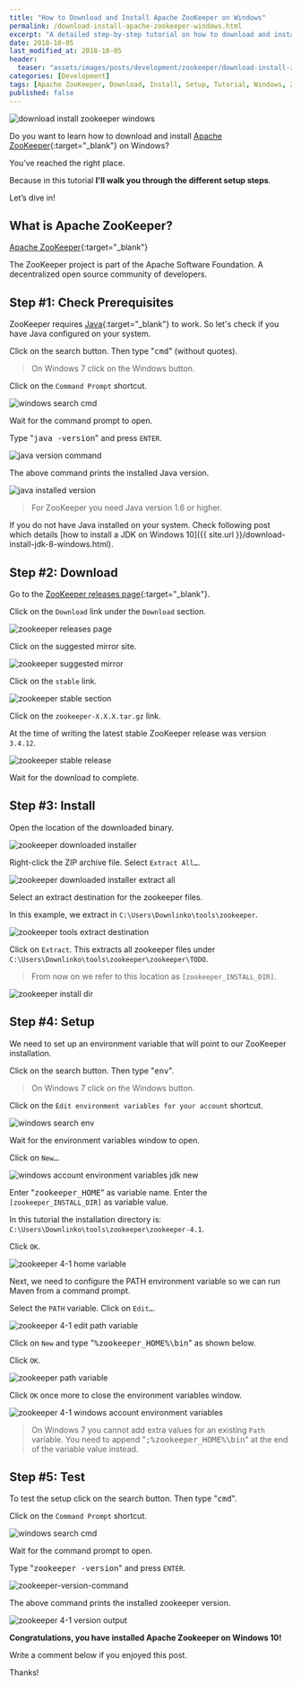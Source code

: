 ```yaml
---
title: "How to Download and Install Apache ZooKeeper on Windows"
permalink: /download-install-apache-zookeeper-windows.html
excerpt: "A detailed step-by-step tutorial on how to download and install Apache ZooKeeper on Windows 10."
date: 2018-10-05
last_modified_at: 2018-10-05
header:
  teaser: "assets/images/posts/development/zookeeper/download-install-zookeeper-windows.png"
categories: [Development]
tags: [Apache ZooKeeper, Download, Install, Setup, Tutorial, Windows, Zookeeper]
published: false
---
```


<img src="{{ site.url }}/assets/images/posts/development/zookeeper/download-install-zookeeper-windows.png" alt="download install zookeeper windows" class="align-right title-image">

Do you want to learn how to download and install [Apache ZooKeeper](https://zookeeper.apache.org/){:target="_blank"} on Windows?

You’ve reached the right place.

Because in this tutorial **I'll walk you through the different setup steps**.

Let’s dive in!

## What is Apache ZooKeeper?

[Apache ZooKeeper](https://en.wikipedia.org/wiki/Apache_ZooKeeper){:target="_blank"}


The ZooKeeper project is part of the Apache Software Foundation. A decentralized open source community of developers.

## Step #1: Check Prerequisites

ZooKeeper requires [Java](http://www.oracle.com/technetwork/java/javase/downloads/index.html){:target="_blank"} to work. So let's check if you have Java configured on your system.

Click on the search button. Then type "<kbd>cmd</kbd>" (without quotes).

> On Windows 7 click on the Windows button.

Click on the `Command Prompt` shortcut.

<img src="{{ site.url }}/assets/images/posts/development/windows-search-cmd.png" alt="windows search cmd">

Wait for the command prompt to open.

Type "<kbd>java -version</kbd>" and press `ENTER`.

<img src="{{ site.url }}/assets/images/posts/development/java-version-command.png" alt="java version command">

The above command prints the installed Java version.

<img src="{{ site.url }}/assets/images/posts/development/java-installed-version.png" alt="java installed version">

> For ZooKeeper you need Java version 1.6 or higher.

If you do not have Java installed on your system. Check following post which details [how to install a JDK on Windows 10]({{ site.url }}/download-install-jdk-8-windows.html).

## Step #2: Download

Go to the [ZooKeeper releases page](https://zookeeper.apache.org/releases.html){:target="_blank"}.

Click on the `Download` link under the `Download` section.

<img src="{{ site.url }}/assets/images/posts/development/zookeeper/zookeeper-releases-page.png" alt="zookeeper releases page">

Click on the suggested mirror site.

<img src="{{ site.url }}/assets/images/posts/development/zookeeper/zookeeper-suggested-mirror.png" alt="zookeeper suggested mirror">

Click on the `stable` link.

<img src="{{ site.url }}/assets/images/posts/development/zookeeper/zookeeper-stable-section.png" alt="zookeeper stable section">

Click on the `zookeeper-X.X.X.tar.gz` link.

At the time of writing the latest stable ZooKeeper release was version `3.4.12`.

<img src="{{ site.url }}/assets/images/posts/development/zookeeper/zookeeper-stable-release.png" alt="zookeeper stable release">

Wait for the download to complete.

## Step #3: Install

Open the location of the downloaded binary.

<img src="{{ site.url }}/assets/images/posts/development/zookeeper/zookeeper-downloaded-installer.png" alt="zookeeper downloaded installer">

Right-click the ZIP archive file. Select `Extract All…`.

<img src="{{ site.url }}/assets/images/posts/development/zookeeper/zookeeper-downloaded-installer-extract-all.png" alt="zookeeper downloaded installer extract all">

Select an extract destination for the zookeeper files.

In this example, we extract in `C:\Users\Downlinko\tools\zookeeper`.

<img src="{{ site.url }}/assets/images/posts/development/zookeeper/zookeeper-extract-destination.png" alt="zookeeper tools extract destination">

Click on `Extract`. This extracts all zookeeper files under `C:\Users\Downlinko\tools\zookeeper\zookeeper\TODO`.

> From now on we refer to this location as `[zookeeper_INSTALL_DIR]`.

<img src="{{ site.url }}/assets/images/posts/development/zookeeper/zookeeper-install-dir.png" alt="zookeeper install dir">

## Step #4: Setup

We need to set up an environment variable that will point to our ZooKeeper installation.

Click on the search button. Then type "<kbd>env</kbd>".

> On Windows 7 click on the Windows button.

Click on the `Edit environment variables for your account` shortcut.

<img src="{{ site.url }}/assets/images/posts/development/windows-search-env.png" alt="windows search env">

Wait for the environment variables window to open.

Click on `New…`.

<img src="{{ site.url }}/assets/images/posts/development/windows-account-environment-variables-jdk-new.png" alt="windows account environment variables jdk new">

Enter "<kbd>zookeeper_HOME</kbd>" as variable name. Enter the `[zookeeper_INSTALL_DIR]` as variable value.

In this tutorial the installation directory is: `C:\Users\Downlinko\tools\zookeeper\zookeeper-4.1`.

Click `OK`.

<img src="{{ site.url }}/assets/images/posts/development/zookeeper/zookeeper-4-1-home-variable.png" alt="zookeeper 4-1 home variable">

Next, we need to configure the PATH environment variable so we can run Maven from a command prompt.

Select the `PATH` variable. Click on `Edit…`.

<img src="{{ site.url }}/assets/images/posts/development/zookeeper/zookeeper-4-1-edit-path-variable.png" alt="zookeeper 4-1 edit path variable">

Click on `New` and type "<kbd>%zookeeper_HOME%\bin</kbd>" as shown below.

Click `OK`.

<img src="{{ site.url }}/assets/images/posts/development/zookeeper/zookeeper-path-variable.png" alt="zookeeper path variable">

Click `OK` once more to close the environment variables window.

<img src="{{ site.url }}/assets/images/posts/development/zookeeper/zookeeper-4-1-windows-account-environment-variables.png" alt="zookeeper 4-1 windows account environment variables">

> On Windows 7 you cannot add extra values for an existing `Path` variable. You need to append "<kbd>;%zookeeper_HOME%\bin</kbd>" at the end of the variable value instead.

## Step #5: Test

To test the setup click on the search button. Then type "<kbd>cmd</kbd>".

Click on the `Command Prompt` shortcut.

<img src="{{ site.url }}/assets/images/posts/development/windows-search-cmd.png" alt="windows search cmd">

Wait for the command prompt to open.

Type "<kbd>zookeeper -version</kbd>" and press `ENTER`.

<img src="{{ site.url }}/assets/images/posts/development/zookeeper/zookeeper-version-command.png" alt="zookeeper-version-command">

The above command prints the installed zookeeper version.

<img src="{{ site.url }}/assets/images/posts/development/zookeeper/zookeeper-4-1-version-output.png" alt="zookeeper 4-1 version output">

**Congratulations, you have installed Apache Zookeeper on Windows 10!**

Write a comment below if you enjoyed this post.

Thanks!
